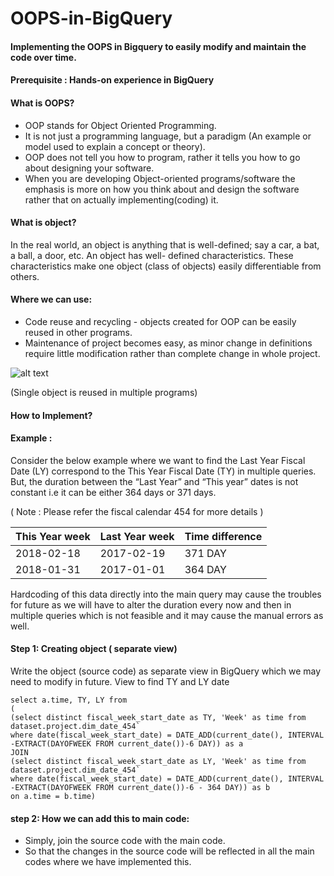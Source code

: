# OOPS-in-BigQuery

#### Implementing the OOPS in Bigquery to easily modify and maintain the code over time.

#### Prerequisite : Hands-on experience in BigQuery

#### What is OOPS?

- OOP stands for Object Oriented Programming.
- It is not just a programming language, but a paradigm (An example or model used to explain a concept or theory).
- OOP does not tell you how to program, rather it tells you how to go about designing your software. 
- When you are developing Object-oriented programs/software the emphasis is more on how you think about and design the software   rather that on actually implementing(coding) it.

#### What is object?
In the real world, an object is anything that is well-defined; say a car, a bat, a ball, a door, etc. An object has well-    defined characteristics. These characteristics make one object (class of objects) easily differentiable from others.

#### Where we can use:
- Code reuse and recycling - objects created for OOP can be easily reused in other programs.
- Maintenance of project becomes easy, as minor change in definitions require little modification rather than complete change  in whole project.

![alt text](https://drive.google.com/uc?id=1JN8GF8sAeOMBe3snMXRbNLnhoSqIiWn4)

(Single object is reused in multiple programs)
         
#### How to Implement?
#### Example :
Consider the below example where we want to find the Last Year Fiscal Date (LY) correspond to the This Year Fiscal Date (TY) in multiple queries. But, the duration between the “Last Year” and “This year” dates is not constant i.e it can be either 364 days or 371 days.

( Note : Please refer the fiscal calendar 454 for more details )

| This Year week | Last Year week |Time difference |
| ---------------| -------------- |----------------|
| 2018-02-18     | 2017-02-19     |  371 DAY       |
| 2018-01-31     | 2017-01-01     |  364 DAY       |

Hardcoding of this data directly into the main query may cause the troubles for future as we will have to alter the duration every now and then in multiple queries which is not feasible and it may cause the manual errors as well.

#### Step 1: Creating object ( separate view)
Write the object (source code) as separate view in BigQuery which we may need to modify in future.
View to find TY and LY date
```
select a.time, TY, LY from
(
(select distinct fiscal_week_start_date as TY, 'Week' as time from
dataset.project.dim_date_454`
where date(fiscal_week_start_date) = DATE_ADD(current_date(), INTERVAL -EXTRACT(DAYOFWEEK FROM current_date())-6 DAY)) as a
JOIN
(select distinct fiscal_week_start_date as LY, 'Week' as time from
dataset.project.dim_date_454`
where date(fiscal_week_start_date) = DATE_ADD(current_date(), INTERVAL -EXTRACT(DAYOFWEEK FROM current_date())-6 - 364 DAY)) as b
on a.time = b.time)
```
#### step 2: How we can add this to main code:
- Simply, join the source code with the main code.
- So that the changes in the source code will be reflected in all the main codes where we have implemented this.
